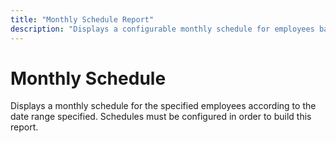 ```yaml
---
title: "Monthly Schedule Report"
description: "Displays a configurable monthly schedule for employees based on specified date ranges."
---
```


# Monthly Schedule

Displays a monthly schedule for the specified employees according to the date range specified. Schedules must be configured in order to build this report.
